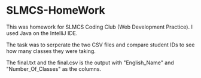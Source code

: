 # SLMCS-HomeWork
This was homework for SLMCS Coding Club (Web Development Practice).
I used Java on the IntelliJ IDE.

The task was to serperate the two CSV files and compare student IDs to see how many classes they were taking.

The final.txt and the final.csv is the output with "English_Name" and "Number_Of_Classes" as the columns.
